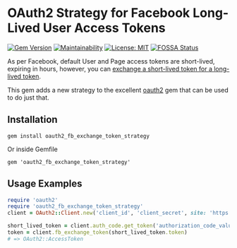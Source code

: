 # OAuth2 Strategy for Facebook Long-Lived User Access Tokens

[![Gem Version](https://badge.fury.io/rb/oauth2-fb-exchange-token-strategy.svg)](https://badge.fury.io/rb/oauth2-fb-exchange-token-strategy)
[![Maintainability](https://api.codeclimate.com/v1/badges/34355bd39e55a168918a/maintainability)](https://codeclimate.com/github/fdeschenes/oauth2-fb-exchange-token-strategy/maintainability)
[![License: MIT](https://img.shields.io/badge/License-MIT-green.svg)](https://opensource.org/licenses/MIT)
[![FOSSA Status](https://app.fossa.com/api/projects/git%2Bgithub.com%2Ffdeschenes%2Foauth2-fb-exchange-token-strategy.svg?type=shield)](https://app.fossa.com/projects/git%2Bgithub.com%2Ffdeschenes%2Foauth2-fb-exchange-token-strategy?ref=badge_shield)

As per Facebook, default User and Page access tokens are short-lived, expiring in hours, however, you can [exchange a short-lived token for a long-lived token](https://developers.facebook.com/docs/facebook-login/access-tokens/refreshing/).

This gem adds a new strategy to the excellent [oauth2](https://github.com/oauth-xx/oauth2) gem that can be used to do just that.

## Installation

```
gem install oauth2_fb_exchange_token_strategy
```

Or inside Gemfile

```
gem 'oauth2_fb_exchange_token_strategy'
```

## Usage Examples

```ruby
require 'oauth2'
require 'oauth2_fb_exchange_token_strategy'
client = OAuth2::Client.new('client_id', 'client_secret', site: 'https://graph.facebook.com/v9.0', authorize_url: 'https://www.facebook.com/v8.0/dialog/oauth', token_url: 'oauth/access_token')

short_lived_token = client.auth_code.get_token('authorization_code_value', redirect_uri: 'http://example.org/oauth2/callback')
token = client.fb_exchange_token(short_lived_token.token)
# => OAuth2::AccessToken
```
